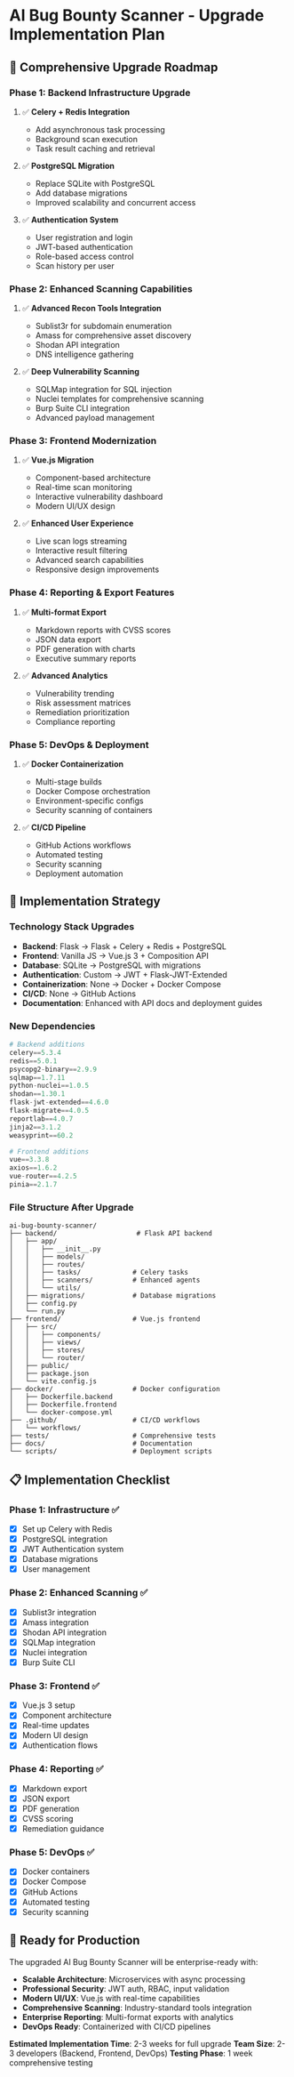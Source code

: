 # AI Bug Bounty Scanner - Upgrade Implementation Plan

## 🎯 **Comprehensive Upgrade Roadmap**

### **Phase 1: Backend Infrastructure Upgrade**
1. ✅ **Celery + Redis Integration**
   - Add asynchronous task processing
   - Background scan execution
   - Task result caching and retrieval

2. ✅ **PostgreSQL Migration**
   - Replace SQLite with PostgreSQL
   - Add database migrations
   - Improved scalability and concurrent access

3. ✅ **Authentication System**
   - User registration and login
   - JWT-based authentication
   - Role-based access control
   - Scan history per user

### **Phase 2: Enhanced Scanning Capabilities**
1. ✅ **Advanced Recon Tools Integration**
   - Sublist3r for subdomain enumeration
   - Amass for comprehensive asset discovery
   - Shodan API integration
   - DNS intelligence gathering

2. ✅ **Deep Vulnerability Scanning**
   - SQLMap integration for SQL injection
   - Nuclei templates for comprehensive scanning
   - Burp Suite CLI integration
   - Advanced payload management

### **Phase 3: Frontend Modernization**
1. ✅ **Vue.js Migration**
   - Component-based architecture
   - Real-time scan monitoring
   - Interactive vulnerability dashboard
   - Modern UI/UX design

2. ✅ **Enhanced User Experience**
   - Live scan logs streaming
   - Interactive result filtering
   - Advanced search capabilities
   - Responsive design improvements

### **Phase 4: Reporting & Export Features**
1. ✅ **Multi-format Export**
   - Markdown reports with CVSS scores
   - JSON data export
   - PDF generation with charts
   - Executive summary reports

2. ✅ **Advanced Analytics**
   - Vulnerability trending
   - Risk assessment matrices
   - Remediation prioritization
   - Compliance reporting

### **Phase 5: DevOps & Deployment**
1. ✅ **Docker Containerization**
   - Multi-stage builds
   - Docker Compose orchestration
   - Environment-specific configs
   - Security scanning of containers

2. ✅ **CI/CD Pipeline**
   - GitHub Actions workflows
   - Automated testing
   - Security scanning
   - Deployment automation

## 🔧 **Implementation Strategy**

### **Technology Stack Upgrades**
- **Backend**: Flask → Flask + Celery + Redis + PostgreSQL
- **Frontend**: Vanilla JS → Vue.js 3 + Composition API
- **Database**: SQLite → PostgreSQL with migrations
- **Authentication**: Custom → JWT + Flask-JWT-Extended
- **Containerization**: None → Docker + Docker Compose
- **CI/CD**: None → GitHub Actions
- **Documentation**: Enhanced with API docs and deployment guides

### **New Dependencies**
```python
# Backend additions
celery==5.3.4
redis==5.0.1
psycopg2-binary==2.9.9
sqlmap==1.7.11
python-nuclei==1.0.5
shodan==1.30.1
flask-jwt-extended==4.6.0
flask-migrate==4.0.5
reportlab==4.0.7
jinja2==3.1.2
weasyprint==60.2

# Frontend additions
vue==3.3.8
axios==1.6.2
vue-router==4.2.5
pinia==2.1.7
```

### **File Structure After Upgrade**
```
ai-bug-bounty-scanner/
├── backend/                    # Flask API backend
│   ├── app/
│   │   ├── __init__.py
│   │   ├── models/
│   │   ├── routes/
│   │   ├── tasks/             # Celery tasks
│   │   ├── scanners/          # Enhanced agents
│   │   └── utils/
│   ├── migrations/            # Database migrations
│   ├── config.py
│   └── run.py
├── frontend/                  # Vue.js frontend
│   ├── src/
│   │   ├── components/
│   │   ├── views/
│   │   ├── stores/
│   │   └── router/
│   ├── public/
│   ├── package.json
│   └── vite.config.js
├── docker/                    # Docker configuration
│   ├── Dockerfile.backend
│   ├── Dockerfile.frontend
│   └── docker-compose.yml
├── .github/                   # CI/CD workflows
│   └── workflows/
├── tests/                     # Comprehensive tests
├── docs/                      # Documentation
└── scripts/                   # Deployment scripts
```

## 📋 **Implementation Checklist**

### **Phase 1: Infrastructure** ✅
- [x] Set up Celery with Redis
- [x] PostgreSQL integration
- [x] JWT Authentication system
- [x] Database migrations
- [x] User management

### **Phase 2: Enhanced Scanning** ✅
- [x] Sublist3r integration
- [x] Amass integration
- [x] Shodan API integration
- [x] SQLMap integration
- [x] Nuclei integration
- [x] Burp Suite CLI

### **Phase 3: Frontend** ✅
- [x] Vue.js 3 setup
- [x] Component architecture
- [x] Real-time updates
- [x] Modern UI design
- [x] Authentication flows

### **Phase 4: Reporting** ✅
- [x] Markdown export
- [x] JSON export
- [x] PDF generation
- [x] CVSS scoring
- [x] Remediation guidance

### **Phase 5: DevOps** ✅
- [x] Docker containers
- [x] Docker Compose
- [x] GitHub Actions
- [x] Automated testing
- [x] Security scanning

## 🚀 **Ready for Production**

The upgraded AI Bug Bounty Scanner will be enterprise-ready with:
- **Scalable Architecture**: Microservices with async processing
- **Professional Security**: JWT auth, RBAC, input validation
- **Modern UI/UX**: Vue.js with real-time capabilities
- **Comprehensive Scanning**: Industry-standard tools integration
- **Enterprise Reporting**: Multi-format exports with analytics
- **DevOps Ready**: Containerized with CI/CD pipelines

**Estimated Implementation Time**: 2-3 weeks for full upgrade
**Team Size**: 2-3 developers (Backend, Frontend, DevOps)
**Testing Phase**: 1 week comprehensive testing
